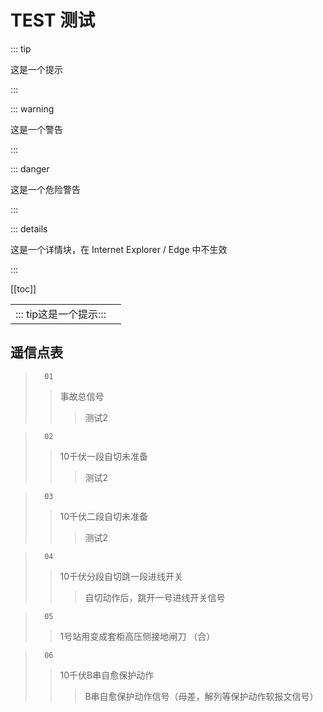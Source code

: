 # TEST 测试

::: tip

这是一个提示

:::

::: warning

这是一个警告

:::

::: danger

这是一个危险警告

:::

::: details

这是一个详情块，在 Internet Explorer / Edge 中不生效

:::



[[toc]]



|                                            |      |
| ------------------------------------------ | ---- |
| ::: tip这是一个提示::: |      |





## 遥信点表			

>       01
>>  事故总信号   
>>> 测试2 

>       02
>>  10千伏一段自切未准备 
>>> 测试2 

>       03
>>  10千伏二段自切未准备 
>>> 测试2 

>       04
>>  10千伏分段自切跳一段进线开关 
>>> 自切动作后，跳开一号进线开关信号    

>       05
>>  1号站用变成套柜高压侧接地闸刀 （合） 
>>>     

>       06
>>  10千伏B串自愈保护动作    
>>> B串自愈保护动作信号（母差，解列等保护动作软报文信号） 
